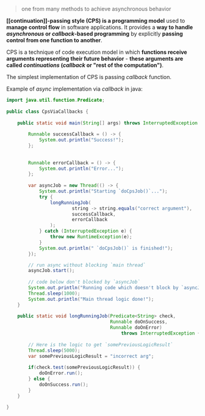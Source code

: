 > one from many methods to achieve asynchronous behavior

**[[continuation]]-passing style (CPS) is a programming model** used to **manage control flow** in software applications. It provides a **way to handle *asynchronous* or *callback*-based programming** by explicitly **passing control from one function to another**.

CPS is a technique of code execution model in which **functions receive arguments representing their future behavior** - **these arguments are called *continuations* (*callback* or "rest of the computation")**.

The simplest implementation of CPS is passing *callback* function.

Example of *async* implementation via *callback* in java:
``` java title:CpsViaCallbacks.java
import java.util.function.Predicate;  
  
public class CpsViaCallbacks {  
  
    public static void main(String[] args) throws InterruptedException {  
        
        Runnable successCallback = () -> {  
            System.out.println("Success!");  
        };  
        
        
        Runnable errorCallback = () -> {  
            System.out.println("Error...");  
        };  
  
        var asyncJob = new Thread(() -> {  
            System.out.println("Starting `doCpsJob()`...");  
            try {  
                longRunningJob(  
                        string -> string.equals("correct argument"),  
                        successCallback,  
                        errorCallback  
                );  
            } catch (InterruptedException e) {  
                throw new RuntimeException(e);  
            }  
            System.out.println(" `doCpsJob()` is finished!");  
        });  

		// run async without blocking `main thread`
        asyncJob.start();  
  
        // code below don't blocked by `asyncJob`
        System.out.println("Running code which doesn't block by `asyncJob`");  
        Thread.sleep(1000);  
        System.out.println("Main thread logic done!");  
    }  
  
    public static void longRunningJob(Predicate<String> check, 
									  Runnable doOnSuccess, 
									  Runnable doOnError)  
										  throws InterruptedException {  
  
        // Here is the logic to get `somePreviousLogicResult`  
        Thread.sleep(5000);  
        var somePreviousLogicResult = "incorrect arg";  
  
        if(check.test(somePreviousLogicResult)) {  
            doOnError.run();  
        } else {  
            doOnSuccess.run();  
        }  
    }  
  
}
```